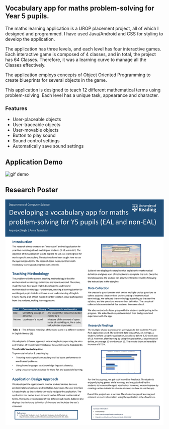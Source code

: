## Vocabulary app for maths problem-solving for Year 5 pupils.
The maths learning application is a UROP placement project, all of which I designed and programmed. I have used Java/Android and CSS for styling to develop the application. 

The application has three levels, and each level has four interactive games. Each interactive game is composed of 4 classes, and in total, the project has 64 Classes. Therefore, it was a learning curve to manage all the Classes effectively. 

The application employs concepts of Object Oriented Programming to create blueprints for several objects in the game. 

This application is designed to teach 12 different mathematical terms using problem-solving. Each level has a unique task, appearance and character.

### Features
- User-placeable objects
- User-traceable objects
- User-movable objects
- Button to play sound
- Sound control settings
- Automatically save sound settings


## Application Demo
![gif demo](/Demo/cc3044ee9322070418fc5729-0001.gif)

## Research Poster
![about](/Demo/e00dbff6cc3044ee9322070418fc5729-0001.jpg)
